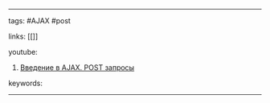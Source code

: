 ____

tags: #AJAX #post 

links: [[]]

youtube: 
1. [Введение в AJAX. POST запросы](https://www.youtube.com/watch?v=Ev11gcBmK6M)

keywords:

_____

